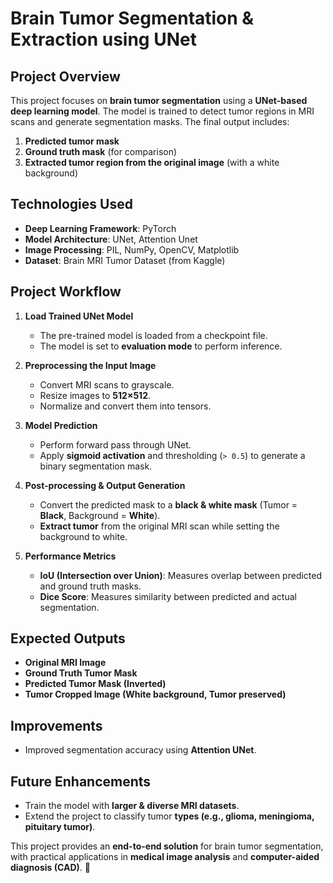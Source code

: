 # **Brain Tumor Segmentation & Extraction using UNet**

## **Project Overview**  
This project focuses on **brain tumor segmentation** using a **UNet-based deep learning model**. The model is trained to detect tumor regions in MRI scans and generate segmentation masks. The final output includes:  
1. **Predicted tumor mask**  
2. **Ground truth mask** (for comparison)  
3. **Extracted tumor region from the original image** (with a white background)  

## **Technologies Used**  
- **Deep Learning Framework**: PyTorch  
- **Model Architecture**: UNet, Attention Unet  
- **Image Processing**: PIL, NumPy, OpenCV, Matplotlib  
- **Dataset**: Brain MRI Tumor Dataset (from Kaggle)  

## **Project Workflow**  
1. **Load Trained UNet Model**  
   - The pre-trained model is loaded from a checkpoint file.  
   - The model is set to **evaluation mode** to perform inference.  

2. **Preprocessing the Input Image**  
   - Convert MRI scans to grayscale.  
   - Resize images to **512×512**.  
   - Normalize and convert them into tensors.  

3. **Model Prediction**  
   - Perform forward pass through UNet.  
   - Apply **sigmoid activation** and thresholding (`> 0.5`) to generate a binary segmentation mask.  

4. **Post-processing & Output Generation**  
   - Convert the predicted mask to a **black & white mask** (Tumor = **Black**, Background = **White**).  
   - **Extract tumor** from the original MRI scan while setting the background to white.  

5. **Performance Metrics**  
   - **IoU (Intersection over Union)**: Measures overlap between predicted and ground truth masks.  
   - **Dice Score**: Measures similarity between predicted and actual segmentation.  

## **Expected Outputs**  
- **Original MRI Image**  
- **Ground Truth Tumor Mask**  
- **Predicted Tumor Mask (Inverted)**  
- **Tumor Cropped Image (White background, Tumor preserved)**  

## **Improvements**  
- Improved segmentation accuracy using **Attention UNet**.

## **Future Enhancements** 
- Train the model with **larger & diverse MRI datasets**.  
- Extend the project to classify tumor **types (e.g., glioma, meningioma, pituitary tumor)**.  

This project provides an **end-to-end solution** for brain tumor segmentation, with practical applications in **medical image analysis** and **computer-aided diagnosis (CAD)**. 🚀
